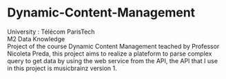 # Dynamic-Content-Management
University : Télécom ParisTech <br>
M2 Data Knowledge <br>
Project of the course Dynamic Content Management teached by Professor Nicoleta Preda, this project aims to realize a plateform to parse complex query to get data by using the web service from the API, the API that I use in this project is musicbrainz version 1.
